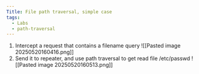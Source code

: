```yaml
---
Title: File path traversal, simple case
tags:
  - Labs
  - path-traversal
---
```

1. Intercept a request that contains a filename query
![[Pasted image 20250520160416.png]]
2. Send it to repeater, and use path traversal to get read file /etc/passwd
![[Pasted image 20250520160513.png]]




